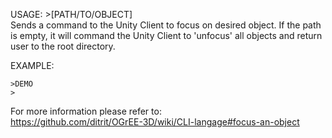 USAGE:  >[PATH/TO/OBJECT]    
Sends a command to the Unity Client to focus on desired object. If the path is empty, it will command the Unity Client to 'unfocus' all objects and return user to the root directory.      


EXAMPLE:   
    
    >DEMO   
    >

For more information please refer to:   
https://github.com/ditrit/OGrEE-3D/wiki/CLI-langage#focus-an-object